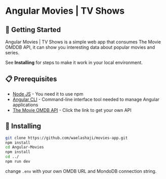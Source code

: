 # Angular Movies | TV Shows

## 🚀 Getting Started

Angular Movies | TV Shows is a simple web app that consumes The Movie OMDDB API, it can show you interesting data about popular movies and series.

See **Installing** for steps to make it work in your local environment.

## 📋 Prerequisites

* <a href="https://nodejs.org/es/" target="_blank">Node JS</a> - You need it to use npm
* <a href="https://angular.io/cli" target="_blank">Angular CLI</a> - Command-line interface tool needed to manage Angular applications
* <a href="https://www.omdbapi.com/apikey.aspx" target="_blank">The Movie OMDB API</a> - Click the link to get your own API

## 🔧 Installing

```bash
git clone https://github.com/waelashaji/movies-app.git
npm install
cd Angular-Movies
npm install
cd ../
npm run dev
```
change ```.env```  with your own OMDB URL and MondoDB connection string.